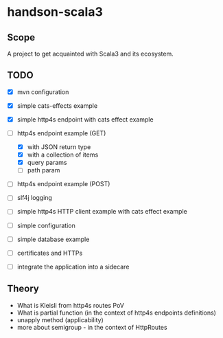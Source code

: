 # handson-scala3

## Scope

 A project to get acquainted with Scala3 and its ecosystem.

## TODO

- [x] mvn configuration
- [x] simple cats-effects example
- [x] simple http4s endpoint with cats effect example
- [ ] http4s endpoint example (GET)
  - [x] with JSON return type
  - [x] with a collection of items
  - [x] query params
  - [ ] path param
- [ ] http4s endpoint example (POST)
- [ ] slf4j logging
- [ ] simple http4s HTTP client example with cats effect example
- [ ] simple configuration
- [ ] simple database example
- [ ] certificates and HTTPs
- [ ] integrate the application into a sidecare


## Theory

- What is Kleisli from http4s routes PoV
- What is partial function (in the context of http4s endpoints definitions)
- unapply method (applicability)
- more about semigroup - in the context of HttpRoutes
